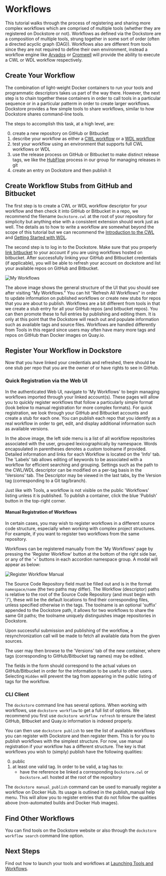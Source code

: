 # Workflows

This tutorial walks through the process of registering and sharing more complex workflows which are comprised of multiple tools (whether they are registered on Dockstore or not). Workflows as defined via the Dockstore are a composition of multiple tools, strung together in some sort of order (often a directed acyclic graph (DAG)). Workflows also are different from tools since they are not required to define their own environment, instead a workflow engine like [Arvados](https://arvados.org/) or [Cromwell](https://github.com/broadinstitute/cromwell) will provide the ability to execute a CWL or WDL workflow respectively.    

## Create Your Workflow

The combination of light-weight Docker containers to run your tools and programmatic descriptors takes us part of the way there. 
However, the next step is to chain together these containers in order to call tools in a particular sequence or in a particular patterm in order to create larger workflows. 
Dockstore provides a few simple tools to share workflows, similar to how Dockstore shares command-line tools. 

The steps to accomplish this task, at a high level, are:

0. create a new repository on GitHub or Bitbucket
0. describe your workflow as either a [CWL workflow](http://www.commonwl.org/draft-3/Workflow.html) or a [WDL workflow](https://github.com/broadinstitute/wdl/blob/develop/SPEC.md#workflow-definition)
0. test your workflow using an environment that supports full CWL workflows or WDL
0. use the release process on GitHub or Bitbucket to make distinct release tags, we like the  [HubFlow](https://datasift.github.io/gitflow/) process in our group for managing releases in git
0. create an entry on Dockstore and then publish it

<!-- insert a good example here -->

## Create Workflow Stubs from GitHub and Bitbucket

The first step is to create a CWL or WDL workflow descriptor for your workflow and then check it into GitHub or Bitbucket in a repo, we recommend the filename `Dockstore.cwl` at the root of your repository for simplicity but anything else with a consistent extension should work just as well. The details as to how to write a workflow are somewhat beyond the scope of this tutorial but we can recommend the [Introduction to the CWL](http://www.commonwl.org/draft-3/UserGuide.html) and [Getting Started with WDL](https://github.com/broadinstitute/wdl/tree/master#getting-started-with-wdl).

<!-- this following markdown link/anchor does not seem to work properly -->

The second step is to log in to the Dockstore. Make sure that you properly [link bitbucket](docs/getting-started#Linking-services) to your account if you are using workflows hosted on bitbucket. After successfully linking your GitHub and Bitbucket credentials (if applicable), you will be able to refresh your account on dockstore and list your available repos on GitHub and Bitbucket. 

![My Workflows](docs/workflow_ui.png)

The above image shows the general structure of the UI that you should see after visiting "My Workflows." You can hit "Refresh All Workflows" in order to update information on published workflows or create new stubs for repos that you are about to publish. Workflows are a bit different from tools in that we create a stub entry for all your GitHub repos (and bitbucket repos). You can then promote these to full entries by publishing and editing them. It is only at this point that the Dockstore will reach out and populate information such as available tags and source files. Workflows are handled differently from Tools in this regard since users may often have many more tags and repos on GitHub than Docker images on Quay.io. 

## Register Your Workflow in Dockstore

Now that you have linked your credentials and refreshed, there should be one stub per repo that you are the owner of or have rights to see in GitHub.   

### Quick Registration via the Web UI 

In the authenticated Web UI, navigate to 'My Workflows' to begin managing workflows imported through your linked account(s). These pages will allow you to quickly register workflows that follow a particularly simple format (look below to manual registration for more complex formats). For quick registration, we look through your GitHub and Bitbucket accounts and create a stub for each one. You can publish each repo that you identify as a real workflow in order to get, edit, and display additional information such as available versions.  

In the above image, the left side menu is a list of all workflow repositories associated with the user, grouped lexicographically by namespace. Words encapsulated in parentheses denotes a custom toolname if provided. Detailed information and links for each Workflow is located on the 'Info' tab. The 'Labels' tab allows editing of keywords to be associated with a workflow for efficient searching and grouping. Settings such as the path to the CWL/WDL descriptor can be modified on a per-tag basis in the 'Versions' tab. The Descriptor may be viewed in the last tabs, by the Version tag (corresponding to a Git tag/branch).

Just like with Tools, a workflow is not visible on the public 'Workflows' listing unless it is published. To publish a container, click the blue 'Publish' button in the top-right corner.

#### Manual Registration of Workflows

In certain cases, you may wish to register workflows in a different source code structure, especially when working with complex project structures. For example, if you want to register two workflows from the same repository.

Workflows can be registered manually from the 'My Workflows' page by pressing the 'Register Workflow' button at the bottom of the right side bar, or any of the '+' buttons in each accordion namespace group. A modal will appear as below:

![Register Workflow Manual](docs/register_workflow_manual.png)

The Source Code Repository field must be filled out and is in the format `namespace/name` (the two paths may differ). The Workflow (descriptor) paths is relative to the root of the Source Code Repository (and must begin with '/'), these will be the default locations to find their corresponding files, unless specified otherwise in the tags. The toolname is an optional 'suffix' appended to the Dockstore path, it allows for two workflows to share the same Git paths; the toolname uniquely distinguishes image repositories in Dockstore.

Upon successful submission and publishing of the workflow, a resynchronization call will be made to fetch all available data from the given sources.

The user may then browse to the 'Versions' tab of the new container, where tags (corresponding to GitHub/Bitbucket tag names) may be edited.

The fields in the form should correspond to the actual values on GitHub/Bitbucket in order for the information to be useful to other users. Selecting `Hidden` will prevent the tag from appearing in the public listing of tags for the workflow.

### CLI Client

The `dockstore` command line has several options. When working with workflows, use `dockstore workflow` to get a full list of options. We recommend you first use `dockstore workflow refresh` to ensure the latest GitHub, Bitbucket and Quay.io information is indexed properly.

You can then use `dockstore publish` to see the list of available workflows you can register with Dockstore and then register them. This is for you to publish workflows with the simplest structure. For now, use manual registration if your workflow has a different structure. The key is that workflows you wish to (simply) publish have the following qualities:

0. public
0. at least one valid tag. In order to be valid, a tag has to:
    * have the reference be linked a corresponding `Dockstore.cwl` or `Dockstore.wdl` hosted at the root of the repository 

The `dockstore manual_publish` command can be used to manually register a workflow on Docker Hub. Its usage is outlined in the publish_manual help menu. This will allow you to register entries that do not follow the qualities above (non-automated builds and Docker Hub images). 

## Find Other Workflows

You can find tools on the Dockstore website or also through the `dockstore workflow search` command line option.

## Next Steps

Find out how to launch your tools and workflows at [Launching Tools and Workflows](/docs/launch).
